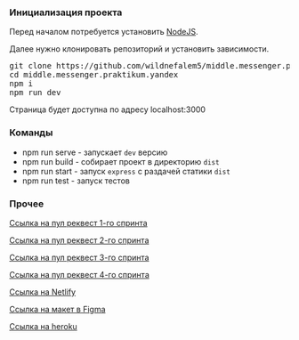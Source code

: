 ### Инициализация проекта
Перед началом потребуется установить [NodeJS](https://nodejs.org/en/).

Далее нужно клонировать репозиторий и установить зависимости.

<pre>
git clone https://github.com/wildnefalem5/middle.messenger.praktikum.yandex.git
cd middle.messenger.praktikum.yandex
npm i
npm run dev
</pre>

Страница будет доступна по адресу localhost:3000

### Команды
- npm run serve - запускает <code>dev</code> версию
- npm run build - собирает проект в директорию <code>dist</code>
- npm run start - запуск <code>express</code> с раздачей статики <code>dist</code> 
- npm run test - запуск тестов

### Прочее
[Ссылка на пул реквест 1-го спринта](https://github.com/wildnefalem5/middle.messenger.praktikum.yandex/pull/2)

[Ссылка на пул реквест 2-го спринта](https://github.com/wildnefalem5/middle.messenger.praktikum.yandex/pull/3)

[Ссылка на пул реквест 3-го спринта](https://github.com/wildnefalem5/middle.messenger.praktikum.yandex/pull/4)

[Ссылка на пул реквест 4-го спринта](https://github.com/wildnefalem5/middle.messenger.praktikum.yandex/pull/5)

[Ссылка на Netlify](https://sparkly-crisp-93f099.netlify.app/)

[Ссылка на макет в Figma](https://www.figma.com/file/qI8cgS22gEYHIiG5wQEpU9/Messenger?node-id=0%3A1)

[Ссылка на heroku](https://my-super-messenger-app.herokuapp.com/messenger)